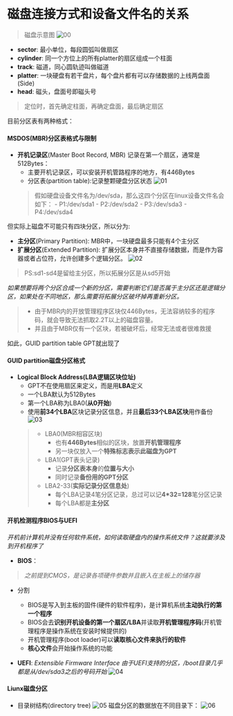 # 磁盘连接方式和设备文件名的关系

> 磁盘示意图
![00](/img/04Chapter/Capture.PNG)
- __sector__:
最小单位，每段圆弧叫做扇区
- __cylinder__:
同一个方位上的所有platter的扇区组成一个柱面
- __track__:
磁道，同心圆轨迹叫做磁道
- __platter__:
一块硬盘有若干盘片，每个盘片都有可以存储数据的上线两盘面(Side)
- __head__:
磁头，盘面号即磁头号

> 定位时，首先确定柱面，再确定盘面，最后确定扇区

目前分区表有两种格式：
#### MSDOS(MBR)分区表格式与限制
- __开机记录区__(Master Boot Record, MBR)
记录在第一个扇区，通常是512Bytes：
    - 主要开机记录区，可以安装开机管路程序的地方，有446Bytes
    - 分区表(partition table):记录整颗硬盘分区状态
    ![01](/img/04Chapter/Capture2.PNG)
    >假如硬盘设备文件名为/dev/sda，那么这四个分区在linux设备文件名会如下：
        - P1:/dev/sda1
        - P2:/dev/sda2
        - P3:/dev/sda3
        - P4:/dev/sda4

但实际上磁盘不可能只有四块分区，所以分为:
- __主分区__(Primary Partition):
MBR中，一块硬盘最多只能有4个主分区
- __扩展分区__(Extended Partition):
扩展分区本身并不直接存储数据，而是作为容器或者占位符，允许创建多个逻辑分区。
![02](/img/04Chapter/Capture3.PNG)
> PS:sd1-sd4是留给主分区，所以拓展分区是从sd5开始

_如果想要将两个分区合成一个新的分区，需要判断它们是否属于主分区还是逻辑分区，如果处在不同地区，那么需要将拓展分区破坏掉再重新分区。_

> - 由于MBR内的开放管理程序区块仅446Bytes，无法容纳较多的程序码，就会导致无法抓取2.2T以上的磁盘容量。
> - 并且由于MBR仅有一个区块，若被破坏后，经常无法或者很难救援

如此，GUID partition table GPT就出现了

#### GUID partition磁盘分区格式
- __Logical Block Address(LBA逻辑区块位址)__
    - GPT不在使用扇区来定义，而是用**LBA**定义
    - 一个LBA默认为512Bytes
    - 第一个LBA称为LBA0(__从0开始__)
    - 使用**前34个LBA**区块记录分区信息，并且**最后33个LBA区块**用作备份
    ![03](/img/04Chapter/Capture4.PNG)
    > - LBA0(MBR相容区块)
    >   - 也有**446Bytes**相似的区块，放置**开机管理程序**
    >   - 另一块仅放入一个**特殊标志表示此磁盘为GPT**
    > - LBA1(GPT表头记录)
    >   - 记录**分区表本身**的**位置与大小**
    >   - 同时记录**备份用的GPT分区**
    > - LBA2-33(**实际记录分区信息处**)
    >   - 每个LBA记录4笔分区记录，总过可以记**4*32=128**笔分区记录
    >   - 每个LBA都是**主分区**

#### 开机检测程序BIOS与UEFI
_开机前计算机并没有任何软件系统，如何读取硬盘内的操作系统文件？这就要涉及到开机程序了_
- __BIOS__：
> _之前提到CMOS，是记录各项硬件参数并且嵌入在主板上的储存器_
- 分割
    - BIOS是写入到主板的固件(硬件的软件程序)，是计算机系统**主动执行的第一个程序**
    - BIOS会去**识别开机设备的第一个扇区/LBA**并读取**开机管理程序码**(开机管理程序是操作系统在安装时候提供的)
    - 开机管理程序(boot loader)可以**读取核心文件来执行的软件**
    - **核心文件**会开始操作系统的功能

- __UEFI__:
*Extensible Firmware Interface*
*由于UEFI支持的分区，/boot目录几乎都是从/dev/sda3之后的号码开始*
![04](/img/04Chapter/Capture5.PNG)

#### Liunx磁盘分区
- 目录树结构(directory tree)
![05](/img/04Chapter/Capture6.PNG)
磁盘分区的数据放在不同目录下：
![06](/img/04Chapter/Capture7.PNG)